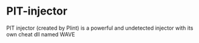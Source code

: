 # PIT-injector
PIT injector (created by Plint) is a powerful and undetected injector with its own cheat dll named WAVE
